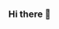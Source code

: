 ### Hi there 👋

<!--
**rajashekharms369/rajashekharms369** is a ✨ _special_ ✨ repository because its `README.md` (this file) appears on your GitHub profile.

Here are some ideas to get you started:

- 🌱 I’m currently learning Java Backend Development.

- 👯 All of my projects ar available at rajashekharms369.github.io

- 🤔 I’m looking for help with AWS EC2.

- 📫 How to reach me: rajmkumar369@gmail.com

- Know more about me with my [Resume](https://drive.google.com/file/d/1hRPGpMmUfHvnX2DLCpIEChxMVa03P6PP/view?usp=share_link).

![This is an image](https://myoctocat.com/assets/images/base-octocat.svg)
